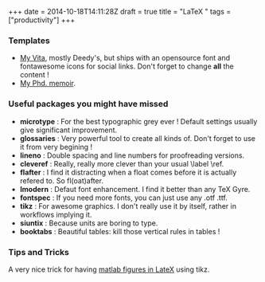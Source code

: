 +++
date = 2014-10-18T14:11:28Z
draft = true
title = "LaTeX "
tags = ["productivity"]
+++

### Templates
- [My Vita](https://github.com/etienneburdet/Deedy-Resume), mostly Deedy's, but ships with an opensource font and fontawesome icons for social links. Don't forget to change **all** the content !
- [My Phd. memoir](/stilltocome).

### Useful packages you might have missed

* **microtype** : For the best typographic grey ever ! Default settings usually give significant improvement.
* **glossaries** : Very powerful tool to create all kinds of. Don't forget to use it from very begining !
* **lineno** :  Double spacing and line numbers for proofreading versions.
* **cleveref** : Really, really more clever than your usual \label \ref.
* **flafter** : I find it distracting when a float comes before it is actually refered to. So fl(oat)after.
* **lmodern** : Defaut font enhancement. I find it better than any TeX Gyre.
* **fontspec** : If you need more fonts, you can just use any .otf .ttf.
* **tikz** : For awesome graphics. I don't really use it by itself, rather in workflows implying it.
* **siuntix** : Because units are boring to type.
* **booktabs** : Beautiful tables: kill those vertical rules in tables !

### Tips and Tricks
A very nice trick for having [matlab figures in LateX](http://www.howtotex.com/packages/beautiful-matlab-figures-in-latex/) using tikz.
